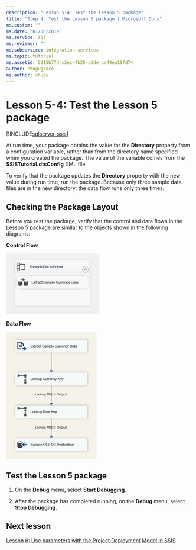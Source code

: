 ```yaml
---
description: "Lesson 5-4: Test the Lesson 5 package"
title: "Step 4: Test the Lesson 5 package | Microsoft Docs"
ms.custom: ""
ms.date: "01/08/2019"
ms.service: sql
ms.reviewer: ""
ms.subservice: integration-services
ms.topic: tutorial
ms.assetid: 5215b77d-c2ec-4b25-a3de-ca49ea197d74
author: chugugrace
ms.author: chugu
---
```

# Lesson 5-4: Test the Lesson 5 package

[!INCLUDE[sqlserver-ssis](../includes/applies-to-version/sqlserver-ssis.md)]



At run time, your package obtains the value for the **Directory** property from a configuration variable, rather than from the directory name specified when you created the package. The value of the variable comes from the **SSISTutorial.dtsConfig** XML file.  
  
To verify that the package updates the **Directory** property with the new value during run time, run the package. Because only three sample data files are in the new directory, the data flow runs only three times.  
  
## Checking the Package Layout  
Before you test the package, verify that the control and data flows in the Lesson 5 package are similar to the objects shown in the following diagrams:  
  
**Control Flow**  
  
![Control flow in package](../integration-services/media/task4lesson2control.gif "Control flow in package")  
  
**Data Flow**  
  
![Data flow in package](../integration-services/media/task9lesson1data.gif "Data flow in package")  
  
## Test the Lesson 5 package  
  
1.  On the **Debug** menu, select **Start Debugging**.  
  
2.  After the package has completed running, on the **Debug** menu, select **Stop Debugging**.  
  
## Next lesson  
[Lesson 6: Use parameters with the Project Deployment Model in SSIS](../integration-services/lesson-6-using-parameters-with-the-project-deployment-model-in-ssis.md)  
  
  
  

